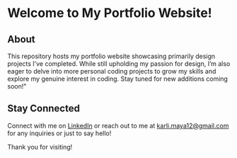 # Welcome to My Portfolio Website!

## About
This repository hosts my portfolio website showcasing primarily design projects I’ve completed. While still upholding my passion for design, I’m also eager to delve into more personal coding projects to grow my skills and explore my genuine interest in coding. Stay tuned for new additions coming soon!"

## Stay Connected
Connect with me on [LinkedIn](https://www.linkedin.com/in/karlina-maya/) or reach out to me at karli.maya12@gmail.com for any inquiries or just to say hello!

Thank you for visiting!
